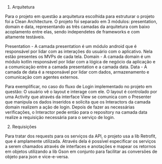1) Arquitetura

Para o projeto em questão a arquitetura escolhida para estruturar o projeto foi a Clean Architecture. O projeto foi separado em 3 módulos: presentation, domain e data, representando as três camadas da arquitetura com baixo acoplamento entre elas, sendo independetes de frameworks e com altamente testáveis.

Presentation - A camada presentation é um módulo android que é responsável por lidar com as interações do usuário com o aplicativo. Nela estão presentes os MVPs de cada tela.
Domain - A camada domain é um módulo kotlin responsável por lidar com a lógica de negócio da aplicação e a comunicação entre a camada presentation e a camada data.
Data - A camada de data é a responsável por lidar com dados, armazenamento e comunicação com agentes externos.

Para exemplificar, no caso do fluxo de Login implementado no projeto em questão:
O usuário vê o layout e interage com ele. O layout é controlado por uma Activity que através da interface View se comunica com o Presenter que manipula os dados inseridos e solicita que os Interactors da camada domain realizem a ação de login. Depois de fazer as necessárias verificações, o Interactor pede então para o repository na camada data realize a requisição necessária para o serviço de login.

2) Requisições

Para tratar dos requests para os serviços da API, o projeto usa a lib Retrofit, que é amplamente utilizada. Através dela é possível especificar os serviços a serem chamados através de interfaces e anotações e mapear os retornos em objetos utilizando a lib Gson em conjunto para facilitar as conversões de objeto para json e vice-e-versa.

